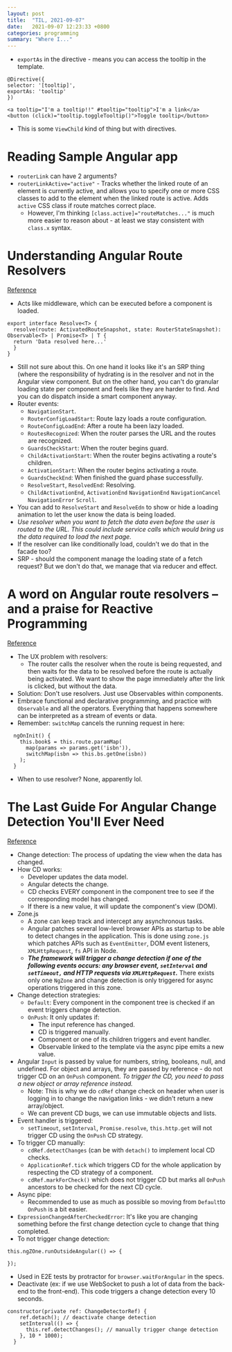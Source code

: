 ```yaml
---
layout: post
title:  "TIL, 2021-09-07"
date:   2021-09-07 12:23:33 +0800
categories: programming
summary: "Where I..."
---
```


 - `exportAs` in the directive - means you can access the tooltip in the template.

 ```
@Directive({
 selector: '[tooltip]',
 exportAs: 'tooltip'
})

<a tooltip="I'm a tooltip!!" #tooltip="tooltip">I'm a link</a>
<button (click)="tooltip.toggleTooltip()">Toggle tooltip</button>
```

- This is some `ViewChild` kind of thing but with directives.


# Reading Sample Angular app

- `routerLink` can have 2 arguments?
- `routerLinkActive="active"` - Tracks whether the linked route of an element is currently active, and allows you to specify one or more CSS classes to add to the element when the linked route is active. Adds `active` CSS class if route matches correct place.
  - However, I'm thinking `[class.active]="routeMatches..."` is much more easier to reason about - at least we stay consistent with `class.x` syntax.


# Understanding Angular Route Resolvers
[Reference](https://dzone.com/articles/understanding-angular-route-resolvers-by-example)

- Acts like middleware, which can be executed before a component is loaded.

```
export interface Resolve<T> {
  resolve(route: ActivatedRouteSnapshot, state: RouterStateSnapshot): Observable<T> | Promise<T> | T {
  return 'Data resolved here...'
  }
}
```

- Still not sure about this. On one hand it looks like it's an SRP thing (where the responsibility of hydrating is in the resolver and not in the Angular view component. But on the other hand, you can't do granular loading state per component and feels like they are harder to find. And you can do dispatch inside a smart component anyway.
- Router events:
  - `NavigationStart`.
  - `RouterConfigLoadStart`: Route lazy loads a route configuration.
  - `RouteConfigLoadEnd`: After a route ha been lazy loaded.
  - `RoutesRecognized`: When the router parses the URL and the routes are recognized.
  - `GuardsCheckStart`: When the router begins guard.
  - `ChildActivationStart`: When the router begins activating a route's children.
  - `ActivationStart`: When the router begins activating a route.
  - `GuardsCheckEnd`: When finished the guard phase successfully.
  - `ResolveStart`, `ResolvedEnd`: Resolving.
  - `ChildActivationEnd`, `ActivationEnd` `NavigationEnd` `NavigationCancel` `NavigationError` `Scroll`.
- You can add to `ResolveStart` and `ResolveEdn` to show or hide a loading animation to let the user know the data is being loaded.
- *Use resolver when you want to fetch the data even before the user is routed to the URL. This could include service calls which would bring us the data required to load the next page.*
- If the resolver can like conditionally load, couldn't we do that in the facade too?
- SRP - should the component manage the loading state of a fetch request? But we don't do that, we manage that via reducer and effect.

# A word on Angular route resolvers – and a praise for Reactive Programming
[Reference](https://angular.schule/blog/2019-07-resolvers)

- The UX problem with resolvers:
  - The router calls the resolver when the route is being requested, and then waits for the data to be resolved before the route is actually being activated. We want to show the page immediately after the link is clicked, but without the data.
- Solution: Don't use resolvers. Just use Observables within components.
- Embrace functional and declarative programming, and practice with `Observable` and all the operators. Everything that happens somewhere can be interpreted as a stream of events or data.
- Remember: `switchMap` cancels the running request in here:

```
  ngOnInit() {
    this.book$ = this.route.paramMap(
      map(params => params.get('isbn')),
      switchMap(isbn => this.bs.getOne(isbn))
    );
  }
```

- When to use resolver? None, apparently lol.

# The Last Guide For Angular Change Detection You'll Ever Need
[Reference](https://www.mokkapps.de/blog/the-last-guide-for-angular-change-detection-you-will-ever-need/)

- Change detection: The process of updating the view when the data has changed.
- How CD works:
  - Developer updates the data model.
  - Angular detects the change.
  - CD checks EVERY component in the component tree to see if the corresponding model has changed.
  - If there is a new value, it will update the component's view (DOM).
- Zone.js
  - A zone can keep track and intercept any asynchronous tasks.
  - Angular patches several low-level browser APIs as startup to be able to detect changes in the application. This is done using `zone.js` which patches APIs such as `EventEmitter`, DOM event listeners, `XMLHttpRequest`, `fs` API in Node.
  - ***The framework will trigger a change detection if one of the following events occurs: any browser event, `setInterval` and `setTimeout,` and HTTP requests via `XMLHttpRequest`.*** There exists only one `NgZone` and change detection is only triggered for async operations triggered in this zone.
- Change detection strategies:
  - `Default`: Every component in the component tree is checked if an event triggers change detection.
  - `OnPush`: It only updates if:
    - The input reference has changed.
    - CD is triggered manually.
    - Component or one of its children triggers and event handler.
    - Observable linked to the template via the async pipe emits a new value.
- Angular `Input` is passed by value for numbers, string, booleans, null, and undefined. For object and arrays, they are passed by reference - do not trigger CD on an `OnPush` component. *To trigger the CD, you need to pass a new object or array reference instead.*
  - Note: This is why we do `cdRef` change check on header when user is logging in to change the navigation links - we didn't return a new array/object.
  - We can prevent CD bugs, we can use immutable objects and lists.
- Event handler is triggered:
  - `setTimeout`, `setInterval`, `Promise.resolve`, `this.http.get` will not trigger CD using the `OnPush` CD strategy.
- To trigger CD manually:
  - `cdRef.detectChanges` (can be with `detach()` to implement local CD checks.
  - `ApplicationRef.tick` which triggers CD for the whole application by respecting the CD strategy of a component.
  - `cdRef.markForCheck()` which does not trigger CD but marks all `OnPush` ancestors to be checked for the next CD cycle.
- Async pipe:
  - Recommended to use as much as possible so moving from `Default`to `OnPush` is a bit easier.
- `ExpressionChangedAfterCheckedError`: It's like you are changing something before the first change detection cycle to change that thing completed.
- To not trigger change detection:

```
this.ngZOne.runOutsideAngular(() => {

});
```

  - Used in E2E tests by protractor for `browser.waitForAngular` in the specs.
- Deactivate (ex: if we use WebSocket to push a lot of data from the back-end to the front-end). This code triggers a change detection every 10 seconds.

```
constructor(private ref: ChangeDetectorRef) {
    ref.detach(); // deactivate change detection
    setInterval(() => {
      this.ref.detectChanges(); // manually trigger change detection
    }, 10 * 1000);
  }
```
